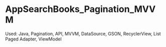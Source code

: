 ﻿# AppSearchBooks_Pagination_MVVM

 Used: Java, Pagination, API, MVVM, DataSource, GSON, RecyclerView, List Paged Adapter, ViewModel

